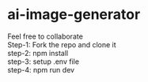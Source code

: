 # ai-image-generator

Feel free to collaborate <br>
Step-1: Fork the repo and clone it <br>
step-2: npm install <br>
step-3: setup .env file <br>
step-4: npm run dev <br>
